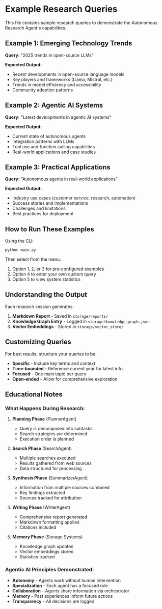 # Example Research Queries

This file contains sample research queries to demonstrate the Autonomous Research Agent's capabilities.

## Example 1: Emerging Technology Trends
**Query:** "2025 trends in open-source LLMs"

**Expected Output:**
- Recent developments in open-source language models
- Key players and frameworks (Llama, Mistral, etc.)
- Trends in model efficiency and accessibility
- Community adoption patterns

## Example 2: Agentic AI Systems
**Query:** "Latest developments in agentic AI systems"

**Expected Output:**
- Current state of autonomous agents
- Integration patterns with LLMs
- Tool use and function calling capabilities
- Real-world applications and case studies

## Example 3: Practical Applications
**Query:** "Autonomous agents in real-world applications"

**Expected Output:**
- Industry use cases (customer service, research, automation)
- Success stories and implementations
- Challenges and limitations
- Best practices for deployment

## How to Run These Examples

Using the CLI:
```bash
python main.py
```

Then select from the menu:
1. Option 1, 2, or 3 for pre-configured examples
2. Option 4 to enter your own custom query
3. Option 5 to view system statistics

## Understanding the Output

Each research session generates:
1. **Markdown Report** - Saved in `storage/reports/`
2. **Knowledge Graph Entry** - Logged in `storage/knowledge_graph.json`
3. **Vector Embeddings** - Stored in `storage/vector_store/`

## Customizing Queries

For best results, structure your queries to be:
- **Specific** - Include key terms and context
- **Time-bounded** - Reference current year for latest info
- **Focused** - One main topic per query
- **Open-ended** - Allow for comprehensive exploration

## Educational Notes

### What Happens During Research:

1. **Planning Phase** (PlannerAgent)
   - Query is decomposed into subtasks
   - Search strategies are determined
   - Execution order is planned

2. **Search Phase** (SearchAgent)
   - Multiple searches executed
   - Results gathered from web sources
   - Data structured for processing

3. **Synthesis Phase** (SummarizerAgent)
   - Information from multiple sources combined
   - Key findings extracted
   - Sources tracked for attribution

4. **Writing Phase** (WriterAgent)
   - Comprehensive report generated
   - Markdown formatting applied
   - Citations included

5. **Memory Phase** (Storage Systems)
   - Knowledge graph updated
   - Vector embeddings stored
   - Statistics tracked

### Agentic AI Principles Demonstrated:

- **Autonomy** - Agents work without human intervention
- **Specialization** - Each agent has a focused role
- **Collaboration** - Agents share information via orchestrator
- **Memory** - Past experiences inform future actions
- **Transparency** - All decisions are logged
